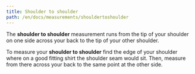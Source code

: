```yaml
---
title: Shoulder to shoulder
path: /en/docs/measurements/shouldertoshoulder
---
```


The **shoulder to shoulder** measurement runs from the tip of your shoulder on one side across your back to the tip of your other shoulder.

To measure your **shoulder to shoulder** find the edge of your shoulder where on a good fitting shirt the shoulder seam would sit. Then, measure from there across your back to the same point at the other side.